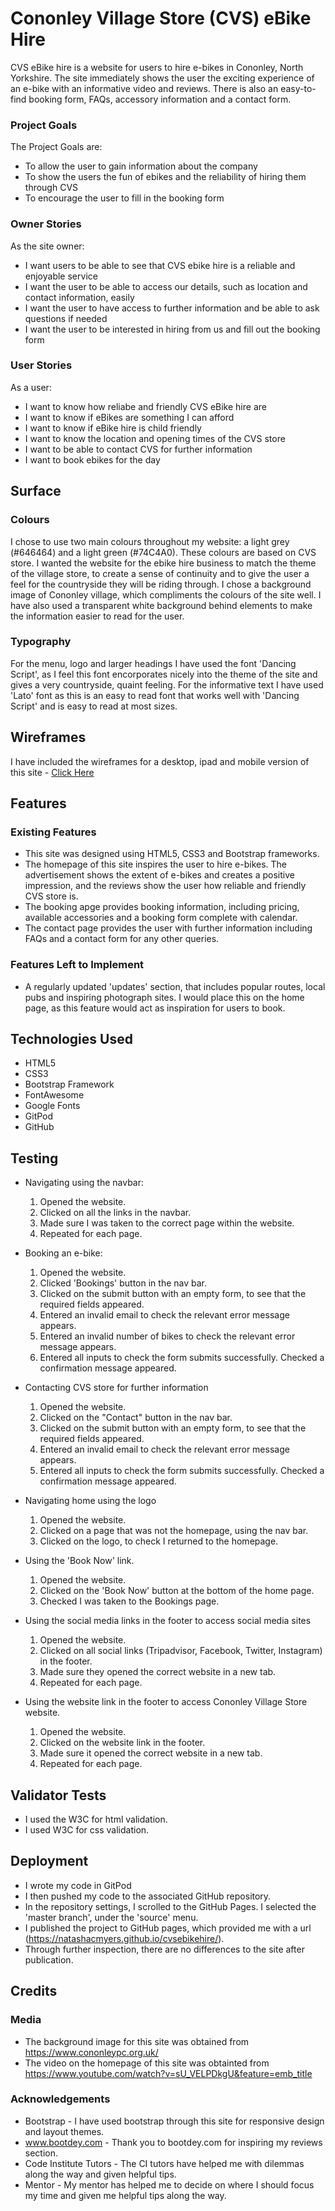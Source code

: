 # Cononley Village Store (CVS) eBike Hire

CVS eBike hire is a website for users to hire e-bikes in Cononley, North Yorkshire. The site immediately shows the user
the exciting experience of an e-bike with an informative video and reviews. There is also an easy-to-find booking form,
FAQs, accessory information and a contact form. 

### Project Goals
The Project Goals are:
* To allow the user to gain information about the company
* To show the users the fun of ebikes and the reliability of hiring them through CVS
* To encourage the user to fill in the booking form 

### Owner Stories
As the site owner:
* I want users to be able to see that CVS ebike hire is a reliable and enjoyable service
* I want the user to be able to access our details, such as location and contact information, easily
* I want the user to have access to further information and be able to ask questions if needed
* I want the user to be interested in hiring from us and fill out the booking form

### User Stories
As a user:
* I want to know how reliabe and friendly CVS eBike hire are
* I want to know if eBikes are something I can afford
* I want to know if eBike hire is child friendly
* I want to know the location and opening times of the CVS store 
* I want to be able to contact CVS for further information
* I want to book ebikes for the day

## Surface
### Colours
I chose to use two main colours throughout my website: a light grey (#646464) and a light green (#74C4A0).
These colours are based on CVS store. I wanted the website for the ebike hire business to match the theme of the village
store, to create a sense of continuity and to give the user a feel for the countryside they will be riding through.
I chose a background image of Cononley village, which compliments the colours of the site well. I have also used a
transparent white background behind elements to make the information easier to read for the user.

### Typography
For the menu, logo and larger headings I have used the font 'Dancing Script', as I feel this font encorporates nicely into 
the theme of the site and gives a very countryside, quaint feeling. For the informative text I have used 'Lato' font as this
is an easy to read font that works well with 'Dancing Script' and is easy to read at most sizes.

## Wireframes
I have included the wireframes for a desktop, ipad and mobile version of this site - [Click Here](https://github.com/natashacmyers/cvsebikehire/tree/master/assets/wireframes/)


## Features
### Existing Features
* This site was designed using HTML5, CSS3 and Bootstrap frameworks.
* The homepage of this site inspires the user to hire e-bikes. The advertisement shows the extent of e-bikes and 
creates a positive impression, and the reviews show the user how reliable and friendly CVS store is. 
* The booking apge provides booking information, including pricing, available accessories and a booking form complete
with calendar.
* The contact page provides the user with further information including FAQs and a contact form for any other queries.
### Features Left to Implement
* A regularly updated 'updates' section, that includes popular routes, local pubs and inspiring photograph sites.
I would place this on the home page, as this feature would act as inspiration for users to book.

## Technologies Used
* HTML5
* CSS3
* Bootstrap Framework
* FontAwesome
* Google Fonts 
* GitPod
* GitHub

## Testing

* Navigating using the navbar:
    1. Opened the website.
    2. Clicked on all the links in the navbar.
    3. Made sure I was taken to the correct page within the website.
    4. Repeated for each page.

* Booking an e-bike:
    1. Opened the website.
    3. Clicked 'Bookings' button in the nav bar.
    4. Clicked on the submit button with an empty form, to see that the required fields appeared.
    5. Entered an invalid email to check the relevant error message appears.
    6. Entered an invalid number of bikes to check the relevant error message appears.
    7. Entered all inputs to check the form submits successfully. Checked a confirmation message appeared.
    
* Contacting CVS store for further information
    1. Opened the website.
    2. Clicked on the "Contact" button in the nav bar.
    3. Clicked on the submit button with an empty form, to see that the required fields appeared.
    4. Entered an invalid email to check the relevant error message appears.
    5. Entered all inputs to check the form submits successfully. Checked a confirmation message appeared.

* Navigating home using the logo
    1. Opened the website.
    2. Clicked on a page that was not the homepage, using the nav bar.
    3. Clicked on the logo, to check I returned to the homepage.

* Using the 'Book Now' link.
    1. Opened the website.
    2. Clicked on the 'Book Now' button at the bottom of the home page.
    3. Checked I was taken to the Bookings page.


* Using the social media links in the footer to access social media sites
    1. Opened the website.
    2. Clicked on all social links (Tripadvisor, Facebook, Twitter, Instagram) in the footer.
    3. Made sure they opened the correct website in a new tab.
    4. Repeated for each page.

* Using the website link in the footer to access Cononley Village Store website.
    1. Opened the website.
    2. Clicked on the website link in the footer.
    3. Made sure it opened the correct website in a new tab.
    4. Repeated for each page.

## Validator Tests
 * I used the W3C for html validation.
 * I used W3C for css validation.
## Deployment

* I wrote my code in GitPod
* I then pushed my code to the associated GitHub repository.
* In the repository settings, I scrolled to the GitHub Pages.
  I selected the 'master branch', under the 'source' menu.
* I published the project to GitHub pages, which provided me with a url (https://natashacmyers.github.io/cvsebikehire/).
* Through further inspection, there are no differences to the site after publication.

## Credits
### Media
* The background image for this site was obtained from https://www.cononleypc.org.uk/
* The video on the homepage of this site was obtainted from https://www.youtube.com/watch?v=sU_VELPDkgU&feature=emb_title
### Acknowledgements
* Bootstrap - I have used bootstrap through this site for responsive design and layout themes. 
* www.bootdey.com - Thank you to bootdey.com for inspiring my reviews section.
* Code Institute Tutors - The CI tutors have helped me with dilemmas along the way and given helpful tips.
* Mentor - My mentor has helped me to decide on where I should focus my time and given me helpful tips along the way.
